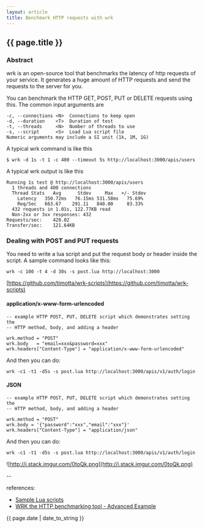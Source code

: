 ```yaml
---
layout: article
title: Benchmark HTTP requests with wrk
---
```

## {{ page.title }}

### Abstract

wrk is an open-source tool that benchmarks the latency of http requests of your service. It generates a huge amount of HTTP requests and send the requests to the server for you.

You can benchmark the HTTP GET, POST, PUT or DELETE requests using this. The common input arguments are

    -c, --connections <N>  Connections to keep open
    -d, --duration    <T>  Duration of test
    -t, --threads     <N>  Number of threads to use
    -s, --script      <S>  Load Lua script file
    Numeric arguments may include a SI unit (1k, 1M, 1G)

A typical wrk command is like this

```
$ wrk -d 1s -t 1 -c 400 --timeout 5s http://localhost:3000/apis/users
```

A typical wrk output is like this

```
Running 1s test @ http://localhost:3000/apis/users
  1 threads and 400 connections
  Thread Stats   Avg      Stdev     Max   +/- Stdev
    Latency   350.72ms   76.15ms 531.58ms   75.69%
    Req/Sec   663.67    291.11   840.00     83.33%
  432 requests in 1.01s, 122.77KB read
  Non-2xx or 3xx responses: 432
Requests/sec:    428.02
Transfer/sec:    121.64KB
```

### Dealing with POST and PUT requests

You need to write a lua script and put the request body or header inside the script. A sample command looks like this:

```
wrk -c 100 -t 4 -d 30s -s post.lua http://localhost:3000
```

[https://github.com/timotta/wrk-scripts](https://github.com/timotta/wrk-scripts)

#### application/x-www-form-urlencoded

```
-- example HTTP POST, PUT, DELETE script which demonstrates setting the
-- HTTP method, body, and adding a header

wrk.method = "POST"
wrk.body   = "email=xxx&password=xxx"
wrk.headers["Content-Type"] = "application/x-www-form-urlencoded"
```

And then you can do: 

```
wrk -c1 -t1 -d5s -s post.lua http://localhost:3000/apis/v1/auth/login
```

#### JSON

```
-- example HTTP POST, PUT, DELETE script which demonstrates setting the
-- HTTP method, body, and adding a header

wrk.method = "POST" 
wrk.body = '{"password":"xxx","email":"xxx"}' 
wrk.headers["Content-Type"] = "application/json"
```

And then you can do: 

```
wrk -c1 -t1 -d5s -s post.lua http://localhost:3000/apis/v1/auth/login
```

![http://i.stack.imgur.com/0toQk.png](http://i.stack.imgur.com/0toQk.png)

--

references:

* [Sample Lua scripts](https://github.com/wg/wrk/tree/master/scripts)
* [WRK the HTTP benchmarking tool - Advanced Example](http://czerasz.com/2015/07/19/wrk-http-benchmarking-tool-example/)

{{ page.date | date_to_string }}




